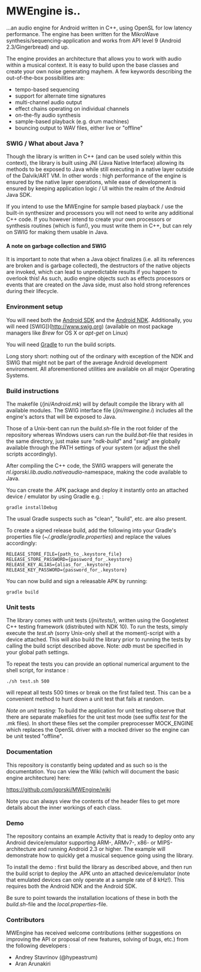 MWEngine is..
=============

...an audio engine for Android written in C++, using OpenSL for low latency performance. The engine has
been written for the MikroWave synthesis/sequencing-application and works from API level 9 (Android 2.3/Gingerbread)
and up.

The engine provides an architecture that allows you to work with audio within a musical context. It is easy to
build upon the base classes and create your own noise generating mayhem. A few keywords describing the
out-of-the-box possibilities are:

 * tempo-based sequencing
 * support for alternate time signatures
 * multi-channel audio output
 * effect chains operating on individual channels
 * on-the-fly audio synthesis
 * sample-based playback (e.g. drum machines)
 * bouncing output to WAV files, either live or "offline"

### SWIG / What about Java ?

Though the library is written in C++ (and can be used solely within this context), the library is built using JNI
(Java Native Interface) allowing its methods to be exposed to Java while still executing in a native layer outside of
the Dalvik/ART VM. In other words : high performance of the engine is ensured by the native layer operations, while
ease of development is ensured by keeping application logic / UI within the realm of the Android Java SDK.

If you intend to use the MWEngine for sample based playback / use the built-in synthesizer and processors you will not need to write any additional C++ code. If you however intend to create your own processors or synthesis routines (which is fun!), you must write them in C++, but can rely on SWIG for making them usable in Java.

#### A note on garbage collection and SWIG

It is important to note that when a Java object finalizes (i.e. all its references are broken and is garbage collected), the
destructors of the native objects are invoked, which can lead to unpredictable results if you happen to overlook this!
As such, audio engine objects such as effects processors or events that are created on the Java side, must also hold
strong references during their lifecycle.

### Environment setup

You will need both the [Android SDK](https://developer.android.com/studio/index.html) and the [Android NDK](https://developer.android.com/ndk/downloads/index.html).
Additionally, you will need [SWIG])(http://www.swig.org) (available on most package managers like _Brew_ for OS X or _apt-get_ on Linux) 

You will need [Gradle](https://gradle.org) to run the build scripts.

Long story short: nothing out of the ordinary with exception of the NDK and SWIG that might not be part of the
average Android development environment. All aforementioned utilities are available on all major Operating Systems.

### Build instructions

The makefile (_/jni/Android.mk_) will by default compile the library with all available modules. The SWIG interface file
(_/jni/mwengine.i_) includes all the engine's actors that will be exposed to Java.

Those of a Unix-bent can run the _build.sh_-file in the root folder of the repository whereas Windows users can run the
_build.bat_-file that resides in the same directory, just make sure "_ndk-build_" and "_swig_" are globally available
through the PATH settings of your system (or adjust the shell scripts accordingly).

After compiling the C++ code, the SWIG wrappers will generate the _nl.igorski.lib.audio.nativeaudio_-namespace, making the code available to Java.

You can create the .APK package and deploy it instantly onto an attached device / emulator by using Gradle e.g. :

    gradle installDebug

The usual Gradle suspects such as "clean", "build", etc. are also present.

To create a signed release build, add the following into your Gradle's properties file (_~/.gradle/gradle.properties_) and
replace the values accordingly:

    RELEASE_STORE_FILE={path_to_.keystore_file}
    RELEASE_STORE_PASSWORD={password_for_.keystore}
    RELEASE_KEY_ALIAS={alias_for_.keystore}
    RELEASE_KEY_PASSWORD={password_for_.keystore}

You can now build and sign a releasable APK by running:

    gradle build
    
### Unit tests

The library comes with unit tests (_/jni/tests/_), written using the Googletest C++ testing framework (distributed with NDK 10).
To run the tests, simply execute the _test.sh_ (sorry Unix-only shell at the moment)-script with a device attached.
This will also build the library prior to running the tests by calling the build script described above.
Note: _adb_ must be specified in your global path settings.

To repeat the tests you can provide an optional numerical argument to the shell script, for instance :

    ./sh test.sh 500

will repeat all tests 500 times or break on the first failed test. This can be a convenient method to hunt down a
unit test that fails at random.

*Note on unit testing:* To build the application for unit testing observe that there are separate makefiles for the
unit test mode (see suffix _test_ for the .mk files). In short these files set the compiler preprocesser MOCK_ENGINE which
replaces the OpenSL driver with a mocked driver so the engine can be unit tested "offline".

### Documentation

This repository is constantly being updated and as such so is the documentation. You can view the Wiki (which will document the basic
engine architecture) here:

https://github.com/igorski/MWEngine/wiki

Note you can always view the contents of the header files to get more details about the inner workings of each class.

### Demo

The repository contains an example Activity that is ready to deploy onto any Android device/emulator supporting ARM-, ARMv7-,
x86- or MIPS-architecture and running Android 2.3 or higher. The example will demonstrate how to quickly get a musical
sequence going using the library.

To install the demo : first build the library as described above, and then run the build script to deploy the .APK unto an
attached device/emulator (note that emulated devices can only operate at a sample rate of 8 kHz!). This requires both the Android NDK and the Android SDK.

Be sure to point towards the installation locations of these in both the _build.sh_-file and the _local.properties_-file.

### Contributors

MWEngine has received welcome contributions (either suggestions on improving the API or proposal of new features,
solving of bugs, etc.) from the following developers :

 * Andrey Stavrinov (@hypeastrum)
 * Aran Arunakiri
